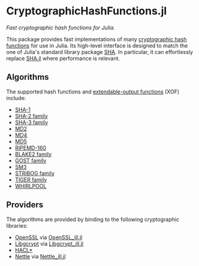# CryptographicHashFunctions.jl

*Fast cryptographic hash functions for Julia.*

This package provides fast implementations of many [cryptographic hash functions](https://en.wikipedia.org/wiki/Cryptographic_hash_function) for use in Julia.
Its high-level interface is designed to match the one of Julia's standard library package [SHA](https://docs.julialang.org/en/v1/stdlib/SHA/).
In particular, it can effortlessly replace [SHA.jl](https://github.com/JuliaCrypto/SHA.jl) where performance is relevant.

## Algorithms

The supported hash functions and [extendable-output functions](https://en.wikipedia.org/wiki/Extendable-output_function) (XOF) include:

  - [SHA-1](https://en.wikipedia.org/wiki/SHA-1)
  - [SHA-2 family](https://en.wikipedia.org/wiki/SHA-2)
  - [SHA-3 family](https://en.wikipedia.org/wiki/SHA-3)
  - [MD2](https://en.wikipedia.org/wiki/MD2_(hash_function))
  - [MD4](https://en.wikipedia.org/wiki/MD4)
  - [MD5](https://en.wikipedia.org/wiki/MD5)
  - [RIPEMD-160](https://en.wikipedia.org/wiki/RIPEMD)
  - [BLAKE2 family](https://en.wikipedia.org/wiki/BLAKE_(hash_function)#BLAKE2)
  - [GOST family](https://en.wikipedia.org/wiki/GOST_(hash_function))
  - [SM3](https://en.wikipedia.org/wiki/SM3_(hash_function))
  - [STRIBOG family](https://en.wikipedia.org/wiki/Streebog)
  - [TIGER family](https://en.wikipedia.org/wiki/Tiger_(hash_function))
  - [WHIRLPOOL](https://en.wikipedia.org/wiki/Whirlpool_(hash_function))

## Providers

The algorithms are provided by binding to the following cryptographic libraries:

  - [OpenSSL](https://www.openssl.org/) via [OpenSSL_jll.jl](https://github.com/JuliaBinaryWrappers/OpenSSL_jll.jl)
  - [Libgcrypt](https://gnupg.org/software/libgcrypt/index.html) via [Libgcrypt_jll.jl](https://github.com/JuliaBinaryWrappers/Libgcrypt_jll.jl)
  - [HACL*](https://github.com/cryspen/hacl-packages/)
  - [Nettle](https://www.lysator.liu.se/%7Enisse/nettle/) via [Nettle_jll.jl](https://github.com/JuliaBinaryWrappers/Nettle_jll.jl)
